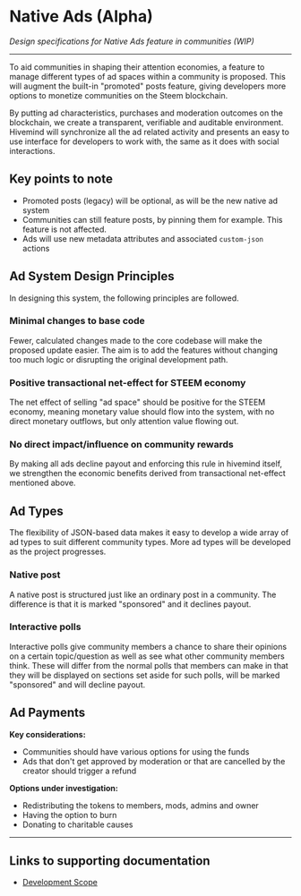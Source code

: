 # Native Ads (Alpha)

*Design specifications for Native Ads feature in communities (WIP)*

---

To aid communities in shaping their attention economies, a feature to manage different types of ad spaces within a community is proposed. This will augment the built-in "promoted" posts feature, giving developers more options to monetize communities on the Steem blockchain.

By putting ad characteristics, purchases and moderation outcomes on the blockchain, we create a transparent, verifiable and auditable environment. Hivemind will synchronize all the ad related activity and presents an easy to use interface for developers to work with, the same as it does with social interactions.

## Key points to note

- Promoted posts (legacy) will be optional, as will be the new native ad system
- Communities can still feature posts, by pinning them for example. This feature is not affected.
- Ads will use new metadata attributes and associated `custom-json` actions

## Ad System Design Principles

In designing this system, the following principles are followed.

### Minimal changes to base code

Fewer, calculated changes made to the core codebase will make the proposed update easier. The aim is to add the features without changing too much logic or disrupting the original development path.

### Positive transactional net-effect for STEEM economy

The net effect of selling "ad space" should be positive for the STEEM economy, meaning monetary value should flow into the system, with no direct monetary outflows, but only attention value flowing out.

### No direct impact/influence on community rewards

By making all ads decline payout and enforcing this rule in hivemind itself, we strengthen the economic benefits derived from transactional net-effect mentioned above.

## Ad Types

The flexibility of JSON-based data makes it easy to develop a wide array of ad types to suit different community types. More ad types will be developed as the project progresses.

### Native post

A native post is structured just like an ordinary post in a community. The difference is that it is marked "sponsored" and it declines payout.

### Interactive polls

Interactive polls give community members a chance to share their opinions on a certain topic/question as well as see what other community members think. These will differ from the normal polls that members can make in that they will be displayed on sections set aside for such polls, will be marked "sponsored" and will decline payout.

## Ad Payments

**Key considerations:**

- Communities should have various options for using the funds
- Ads that don't get approved by moderation or that are cancelled by the creator should trigger a refund

**Options under investigation:**

- Redistributing the tokens to members, mods, admins and owner
- Having the option to burn
- Donating to charitable causes


---

## Links to supporting documentation

- [Development Scope](https://github.com/imwatsi/hivemind/blob/master/docs/native_ads/dev_scope.md)
